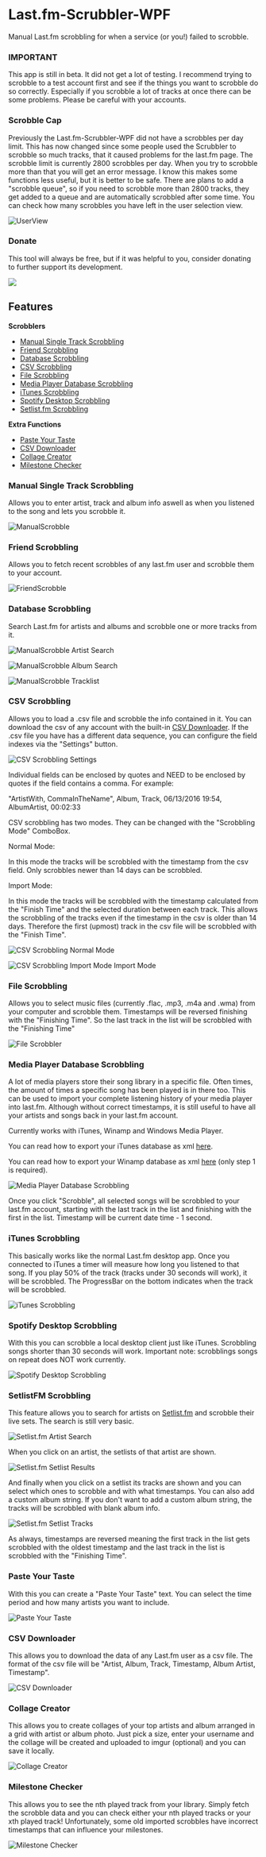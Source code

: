 
# Last.fm-Scrubbler-WPF
Manual Last.fm scrobbling for when a service (or you!) failed to scrobble.
### IMPORTANT
This app is still in beta. It did not get a lot of testing. I recommend trying to scrobble to a test account first and see if the things you want to scrobble do so correctly. Especially if you scrobble a lot of tracks at once there can be some problems. Please be careful with your accounts.
### Scrobble Cap ###
Previously the Last.fm-Scrubbler-WPF did not have a scrobbles per day limit. This has now changed since some people used the Scrubbler to scrobble so much tracks, that it caused problems for the last.fm page. The scrobble limit is currently 2800 scrobbles per day. When you try to scrobble more than that you will get an error message. I know this makes some functions less useful, but it is better to be safe. There are plans to add a "scrobble queue", so if you need to scrobble more than 2800 tracks, they get added to a queue and are automatically scrobbled after some time. You can check how many scrobbles you have left in the user selection view.

![UserView](https://i.imgur.com/cVTPSmW.png)
### Donate ###
This tool will always be free, but if it was helpful to you, consider donating to further support its development.

[![](https://www.paypalobjects.com/en_US/i/btn/btn_donateCC_LG.gif)](https://www.paypal.com/cgi-bin/webscr?cmd=_s-xclick&hosted_button_id=2B2EPP7NNKBYW)

## Features

**Scrobblers**
- [Manual Single Track Scrobbling](#manual-single-track-scrobbling)
- [Friend Scrobbling](#friend-scrobbling)
- [Database Scrobbling](#database-scrobbling)
- [CSV Scrobbling](#csv-scrobbling)
- [File Scrobbling](#file-scrobbling)
- [Media Player Database Scrobbling](#media-player-database-scrobbling)
- [iTunes Scrobbling](#itunes-scrobbling)
- [Spotify Desktop Scrobbling](#spotify-desktop-scrobbling)
- [Setlist.fm Scrobbling](#setlistfm-scrobbling)

**Extra Functions**
- [Paste Your Taste](#paste-your-taste)
- [CSV Downloader](#csv-downloader)
- [Collage Creator](#collage-creator)
- [Milestone Checker](#milestone-checker)

### Manual Single Track Scrobbling
Allows you to enter artist, track and album info aswell as when you listened to the song and lets you scrobble it.

![ManualScrobble](https://i.imgur.com/CzaVRgK.png)

### Friend Scrobbling
Allows you to fetch recent scrobbles of any last.fm user and scrobble them to your account.

![FriendScrobble](https://i.imgur.com/UdgKIDT.png)

### Database Scrobbling
Search Last.fm for artists and albums and scrobble one or more tracks from it.

![ManualScrobble Artist Search](https://i.imgur.com/quuzcDw.png)

![ManualScrobble Album Search](https://i.imgur.com/gPaSYDR.png)

![ManualScrobble Tracklist](https://i.imgur.com/Yfjx75a.png)

### CSV Scrobbling
Allows you to load a .csv file and scrobble the info contained in it.
You can download the csv of any account with the built-in [CSV Downloader](#csv-downloader).
If the .csv file you have has a different data sequence, you can configure the field indexes via the "Settings" button.

![CSV Scrobbling Settings](https://i.imgur.com/RZUvCvZ.png)

Individual fields can be enclosed by quotes and NEED to be enclosed by quotes if the field contains a comma.
For example:

"ArtistWith, CommaInTheName", Album, Track, 06/13/2016 19:54, AlbumArtist, 00:02:33 

CSV scrobbling has two modes. They can be changed with the "Scrobbling Mode" ComboBox.

Normal Mode:

In this mode the tracks will be scrobbled with the timestamp from the csv field. Only scrobbles newer than 14 days can be scrobbled.


Import Mode:

In this mode the tracks will be scrobbled with the timestamp calculated from the "Finish Time" and the selected duration between each track. This allows the scrobbling of the tracks even if the timestamp in the csv is older than 14 days. Therefore the first (upmost) track in the csv file will be scrobbled with the "Finish Time".

![CSV Scrobbling](https://i.imgur.com/4M5J0V4.png)
Normal Mode

![CSV Scrobbling Import Mode](https://i.imgur.com/nnBh7os.png)
Import Mode

### File Scrobbling
Allows you to select music files (currently .flac, .mp3, .m4a and .wma) from your computer and scrobble them.
Timestamps will be reversed finishing with the "Finishing Time". So the last track in the list will be scrobbled with the "Finishing Time"

![File Scrobbler](https://i.imgur.com/z5CZgPv.png)

### Media Player Database Scrobbling
A lot of media players store their song library in a specific file. Often times, the amount of times a specific song has been played is in there too. This can be used to import your complete listening history of your media player into last.fm. Although without correct timestamps, it is still useful to have all your artists and songs back in your last.fm account.

Currently works with iTunes, Winamp and Windows Media Player. 

You can read how to export your iTunes database as xml [here](http://ccm.net/faq/42531-enable-the-sharing-of-itunes-library-xml-with-other-applications).

You can read how to export your Winamp database as xml [here](http://forums.winamp.com/showthread.php?t=334048) (only step 1 is required).

![Media Player Database Scrobbling](https://i.imgur.com/PgC0QoA.png)

Once you click "Scrobble", all selected songs will be scrobbled to your last.fm account, starting with the last track in the list and finishing with the first in the list. Timestamp will be current date time - 1 second.

### iTunes Scrobbling
This basically works like the normal Last.fm desktop app. Once you connected to iTunes a timer will measure how long you listened to that song. If you play 50% of the track (tracks under 30 seconds will work), it will be scrobbled. The ProgressBar on the bottom indicates when the track will be scrobbled.

![iTunes Scrobbling](https://i.imgur.com/cxMIrvl.png)

### Spotify Desktop Scrobbling
With this you can scrobble a local desktop client just like iTunes. Scrobbling songs shorter than 30 seconds will work.
Important note: scrobblings songs on repeat does NOT work currently.

![Spotify Desktop Scrobbling](https://i.imgur.com/m8uk7hB.png)

### SetlistFM Scrobbling
This feature allows you to search for artists on [Setlist.fm](https://setlist.fm) and scrobble their live sets. The search is still very basic. 

![Setlist.fm Artist Search](https://i.imgur.com/gx4Q4M6.png)

When you click on an artist, the setlists of that artist are shown.

![Setlist.fm Setlist Results](https://i.imgur.com/zqcoTYm.png)

And finally when you click on a setlist its tracks are shown and you can select which ones to scrobble and with what timestamps.  You can also add a custom album string. If you don't want to add a custom album string, the tracks will be scrobbled with blank album info.

![Setlist.fm Setlist Tracks](https://i.imgur.com/uUZGI6A.png)

As always, timestamps are reversed meaning the first track in the list gets scrobbled with the oldest timestamp and the last track in the list is scrobbled with the "Finishing Time".

### Paste Your Taste
With this you can create a "Paste Your Taste" text. You can select the time period and how many artists you want to include.

![Paste Your Taste](https://i.imgur.com/rYwwFcR.png)

### CSV Downloader
This allows you to download the data of any Last.fm user as a csv file. The format of the csv file will be "Artist, Album, Track, Timestamp, Album Artist, Timestamp".

![CSV Downloader](https://i.imgur.com/itgokSP.png)

### Collage Creator
This allows you to create collages of your top artists and album arranged in a grid with artist or album photo. Just pick a size, enter your username and the collage will be created and uploaded to imgur (optional) and you can save it locally.

![Collage Creator](https://i.imgur.com/jrsqznV.png)

### Milestone Checker
This allows you to see the nth played track from your library. Simply fetch the scrobble data and you can check either your nth played tracks or your xth played track! Unfortunately, some old imported scrobbles have incorrect timestamps that can influence your milestones.

![Milestone Checker](https://i.imgur.com/qGqvQts.png)
